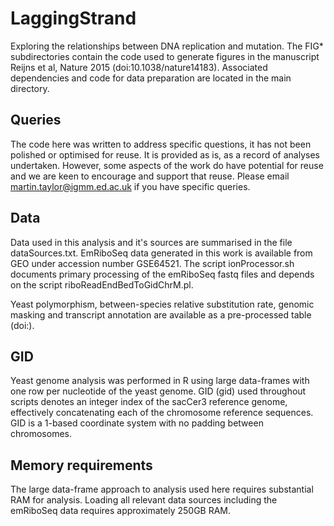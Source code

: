 LaggingStrand
=============

Exploring the relationships between DNA replication and mutation. The FIG*
subdirectories contain the code used to generate figures in the manuscript 
Reijns et al, Nature 2015 (doi:10.1038/nature14183). Associated 
dependencies and code for data preparation are located in the main 
directory.

Queries
-------
The code here was written to address specific questions, it has not been
polished or optimised for reuse. It is provided as is, as a record of
analyses undertaken. However, some aspects of the work do have potential
for reuse and we are keen to encourage and support that reuse. Please email
martin.taylor@igmm.ed.ac.uk if you have specific queries.

Data
----
Data used in this analysis and it's sources are summarised in the file
dataSources.txt. EmRiboSeq data generated in this work is available from
GEO under accession number GSE64521. The script ionProcessor.sh documents
primary processing of the emRiboSeq fastq files and depends on the script
riboReadEndBedToGidChrM.pl.

Yeast polymorphism, between-species relative substitution rate, genomic
masking and transcript annotation are available as a pre-processed table
(doi:).

GID
---
Yeast genome analysis was performed in R using large data-frames with
one row per nucleotide of the yeast genome. GID (gid) used throughout
scripts denotes an integer index of the sacCer3 reference genome,
effectively concatenating each of the chromosome reference sequences.
GID is a 1-based coordinate system with no padding between chromosomes.

Memory requirements
-------------------
The large data-frame approach to analysis used here requires substantial
RAM for analysis. Loading all relevant data sources including the
emRiboSeq data requires approximately 250GB RAM.


